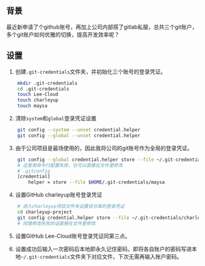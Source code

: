 ## 背景
最近新申请了个github账号，再加上公司内部搭了gitlab私服，总共三个git账户，多个git账户如何优雅的切换，提高开发效率呢？

## 设置
1. 创建`.git-credentials`文件夹，并初始化三个账号的登录凭证。
```bash
    mkdir .git-credentials
    cd .git-credentials
    touch Lee-Cloud
    touch charleyup
    touch maysa
```

2. 清除`system`和`global`登录凭证设置
```bash
    git config --system --unset credential.helper
    git config --global --unset credential.helper
```

3. 由于公司项目是最场使用的，因此我将公司的git账号作为全局的登录凭证。

```bash
    git config --global credential.helper store --file ~/.git-credentials/maysa
    # 这里用命令行配置失败，也可以直接在文件里修改
    # .gitconfig
    [credential]
        helper = store --file $HOME/.git-credentials/maysa
```

4. 设置GitHub charleyup账号登录凭证
```bash
    # 进入charleyup项目文件夹设置该仓库的登录凭证
    cd charleyup-project
    git config credential.helper store --file ~/.git-credentials/charleyup
    # 同理修改失败的话直接在文件里修改
```

5. 设置GitHub Lee-Cloud账号登录凭证同第三点。

6. 设置成功后输入一次密码后本地即永久记住密码，即将各自账户的密码写进本地`~/.git-credentials`文件夹下对应文件，下次无需再输入账户密码。
